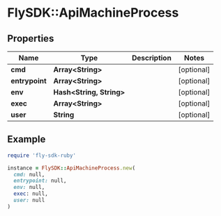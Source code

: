 # FlySDK::ApiMachineProcess

## Properties

| Name | Type | Description | Notes |
| ---- | ---- | ----------- | ----- |
| **cmd** | **Array&lt;String&gt;** |  | [optional] |
| **entrypoint** | **Array&lt;String&gt;** |  | [optional] |
| **env** | **Hash&lt;String, String&gt;** |  | [optional] |
| **exec** | **Array&lt;String&gt;** |  | [optional] |
| **user** | **String** |  | [optional] |

## Example

```ruby
require 'fly-sdk-ruby'

instance = FlySDK::ApiMachineProcess.new(
  cmd: null,
  entrypoint: null,
  env: null,
  exec: null,
  user: null
)
```

